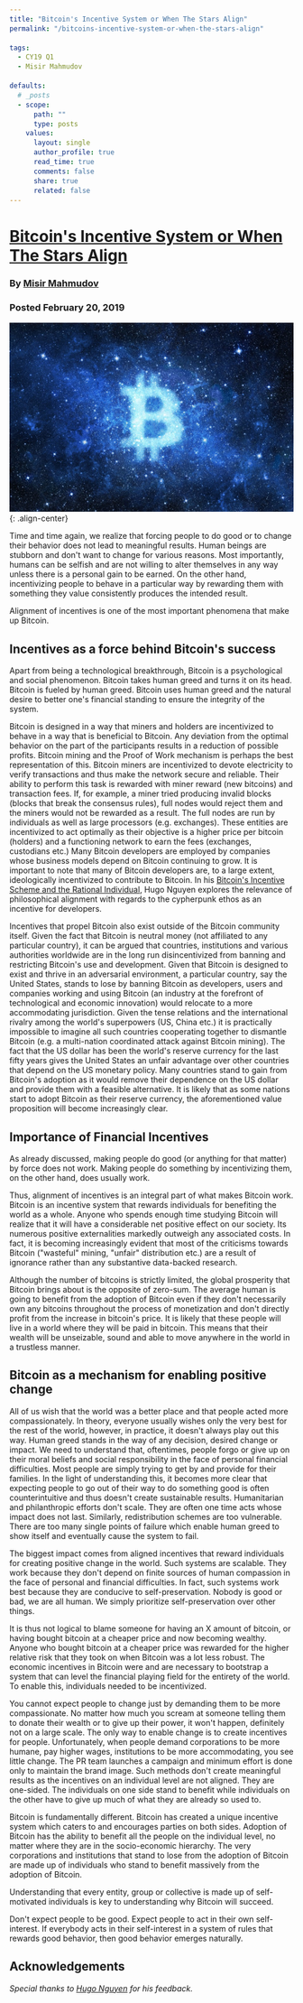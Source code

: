 ```yaml
---
title: "Bitcoin's Incentive System or When The Stars Align"
permalink: "/bitcoins-incentive-system-or-when-the-stars-align" 

tags:
  - CY19 Q1
  - Misir Mahmudov

defaults:
  # _posts
  - scope:
      path: ""
      type: posts
    values:
      layout: single
      author_profile: true
      read_time: true
      comments: false
      share: true
      related: false
---
```


# [Bitcoin's Incentive System or When The Stars Align](https://medium.com/@misir_mahmudov/bitcoins-incentive-system-or-when-the-stars-align-cba613b8671)
### By [Misir Mahmudov](https://medium.com/@misir_mahmudov)
### Posted February 20, 2019

![btc in the stars](/assets/images/cy19q1/cy19q1m2/misir-1.png){: .align-center}

Time and time again, we realize that forcing people to do good or to change their behavior does not lead to meaningful results. Human beings are stubborn and don't want to change for various reasons. Most importantly, humans can be selfish and are not willing to alter themselves in any way unless there is a personal gain to be earned. On the other hand, incentivizing people to behave in a particular way by rewarding them with something they value consistently produces the intended result.

Alignment of incentives is one of the most important phenomena that make up Bitcoin.

## Incentives as a force behind Bitcoin's success

Apart from being a technological breakthrough, Bitcoin is a psychological and social phenomenon. Bitcoin takes human greed and turns it on its head. Bitcoin is fueled by human greed. Bitcoin uses human greed and the natural desire to better one's financial standing to ensure the integrity of the system.

Bitcoin is designed in a way that miners and holders are incentivized to behave in a way that is beneficial to Bitcoin. Any deviation from the optimal behavior on the part of the participants results in a reduction of possible profits. Bitcoin mining and the Proof of Work mechanism is perhaps the best representation of this. Bitcoin miners are incentivized to devote electricity to verify transactions and thus make the network secure and reliable. Their ability to perform this task is rewarded with miner reward (new bitcoins) and transaction fees. If, for example, a miner tried producing invalid blocks (blocks that break the consensus rules), full nodes would reject them and the miners would not be rewarded as a result. The full nodes are run by individuals as well as large processors (e.g. exchanges). These entities are incentivized to act optimally as their objective is a higher price per bitcoin (holders) and a functioning network to earn the fees (exchanges, custodians etc.) Many Bitcoin developers are employed by companies whose business models depend on Bitcoin continuing to grow. It is important to note that many of Bitcoin developers are, to a large extent, ideologically incentivized to contribute to Bitcoin. In his [Bitcoin's Incentive Scheme and the Rational Individual](https://medium.com/@hugonguyen/bitcoins-incentive-scheme-and-the-rational-individual-dc20effa4715), Hugo Nguyen explores the relevance of philosophical alignment with regards to the cypherpunk ethos as an incentive for developers.

Incentives that propel Bitcoin also exist outside of the Bitcoin community itself. Given the fact that Bitcoin is neutral money (not affiliated to any particular country), it can be argued that countries, institutions and various authorities worldwide are in the long run disincentivized from banning and restricting Bitcoin's use and development. Given that Bitcoin is designed to exist and thrive in an adversarial environment, a particular country, say the United States, stands to lose by banning Bitcoin as developers, users and companies working and using Bitcoin (an industry at the forefront of technological and economic innovation) would relocate to a more accommodating jurisdiction. Given the tense relations and the international rivalry among the world's superpowers (US, China etc.) it is practically impossible to imagine all such countries cooperating together to dismantle Bitcoin (e.g. a multi-nation coordinated attack against Bitcoin mining). The fact that the US dollar has been the world's reserve currency for the last fifty years gives the United States an unfair advantage over other countries that depend on the US monetary policy. Many countries stand to gain from Bitcoin's adoption as it would remove their dependence on the US dollar and provide them with a feasible alternative. It is likely that as some nations start to adopt Bitcoin as their reserve currency, the aforementioned value proposition will become increasingly clear.

## Importance of Financial Incentives

As already discussed, making people do good (or anything for that matter) by force does not work. Making people do something by incentivizing them, on the other hand, does usually work.

Thus, alignment of incentives is an integral part of what makes Bitcoin work. Bitcoin is an incentive system that rewards individuals for benefiting the world as a whole. Anyone who spends enough time studying Bitcoin will realize that it will have a considerable net positive effect on our society. Its numerous positive externalities markedly outweigh any associated costs. In fact, it is becoming increasingly evident that most of the criticisms towards Bitcoin ("wasteful" mining, "unfair" distribution etc.) are a result of ignorance rather than any substantive data-backed research.

Although the number of bitcoins is strictly limited, the global prosperity that Bitcoin brings about is the opposite of zero-sum. The average human is going to benefit from the adoption of Bitcoin even if they don't necessarily own any bitcoins throughout the process of monetization and don't directly profit from the increase in bitcoin's price. It is likely that these people will live in a world where they will be paid in bitcoin. This means that their wealth will be unseizable, sound and able to move anywhere in the world in a trustless manner.

## Bitcoin as a mechanism for enabling positive change

All of us wish that the world was a better place and that people acted more compassionately. In theory, everyone usually wishes only the very best for the rest of the world, however, in practice, it doesn't always play out this way. Human greed stands in the way of any decision, desired change or impact. We need to understand that, oftentimes, people forgo or give up on their moral beliefs and social responsibility in the face of personal financial difficulties. Most people are simply trying to get by and provide for their families. In the light of understanding this, it becomes more clear that expecting people to go out of their way to do something good is often counterintuitive and thus doesn't create sustainable results. Humanitarian and philanthropic efforts don't scale. They are often one time acts whose impact does not last. Similarly, redistribution schemes are too vulnerable. There are too many single points of failure which enable human greed to show itself and eventually cause the system to fail.

The biggest impact comes from aligned incentives that reward individuals for creating positive change in the world. Such systems are scalable. They work because they don't depend on finite sources of human compassion in the face of personal and financial difficulties. In fact, such systems work best because they are conducive to self-preservation. Nobody is good or bad, we are all human. We simply prioritize self-preservation over other things.

It is thus not logical to blame someone for having an X amount of bitcoin, or having bought bitcoin at a cheaper price and now becoming wealthy. Anyone who bought bitcoin at a cheaper price was rewarded for the higher relative risk that they took on when Bitcoin was a lot less robust. The economic incentives in Bitcoin were and are necessary to bootstrap a system that can level the financial playing field for the entirety of the world. To enable this, individuals needed to be incentivized.

You cannot expect people to change just by demanding them to be more compassionate. No matter how much you scream at someone telling them to donate their wealth or to give up their power, it won't happen, definitely not on a large scale. The only way to enable change is to create incentives for people. Unfortunately, when people demand corporations to be more humane, pay higher wages, institutions to be more accommodating, you see little change. The PR team launches a campaign and minimum effort is done only to maintain the brand image. Such methods don't create meaningful results as the incentives on an individual level are not aligned. They are one-sided. The individuals on one side stand to benefit while individuals on the other have to give up much of what they are already so used to.

Bitcoin is fundamentally different. Bitcoin has created a unique incentive system which caters to and encourages parties on both sides. Adoption of Bitcoin has the ability to benefit all the people on the individual level, no matter where they are in the socio-economic hierarchy. The very corporations and institutions that stand to lose from the adoption of Bitcoin are made up of individuals who stand to benefit massively from the adoption of Bitcoin.

Understanding that every entity, group or collective is made up of self-motivated individuals is key to understanding why Bitcoin will succeed.

Don't expect people to be good. Expect people to act in their own self-interest. If everybody acts in their self-interest in a system of rules that rewards good behavior, then good behavior emerges naturally.

## Acknowledgements

_Special thanks to_ [_Hugo Nguyen_](https://medium.com/@hugonguyen) _for his feedback._